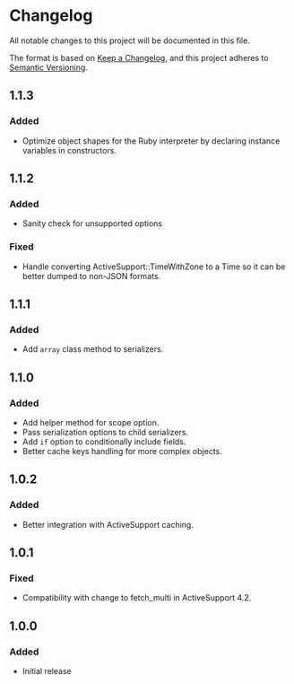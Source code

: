 # Changelog
All notable changes to this project will be documented in this file.

The format is based on [Keep a Changelog](https://keepachangelog.com/en/1.0.0/),
and this project adheres to [Semantic Versioning](https://semver.org/spec/v2.0.0.html).

## 1.1.3

### Added
- Optimize object shapes for the Ruby interpreter by declaring instance variables in constructors.

## 1.1.2

### Added
- Sanity check for unsupported options

### Fixed
- Handle converting ActiveSupport::TimeWithZone to a Time so it can be better dumped to non-JSON formats.

## 1.1.1

### Added
- Add `array` class method to serializers.

## 1.1.0

### Added
- Add helper method for scope option.
- Pass serialization options to child serializers.
- Add `if` option to conditionally include fields.
- Better cache keys handling for more complex objects.

## 1.0.2

### Added
- Better integration with ActiveSupport caching.

## 1.0.1

### Fixed
- Compatibility with change to fetch_multi in ActiveSupport 4.2.

## 1.0.0

### Added
- Initial release
